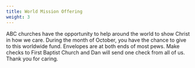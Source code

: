 ```yaml
---
title: World Mission Offering
weight: 3
---
```


ABC churches have the opportunity to help around the world to show Christ in how we care. During the month of October, you have the chance to give to this worldwide fund. Envelopes are at both ends of most pews. Make checks to First Baptist Church and Dan will send one check from all of us. Thank you for caring.